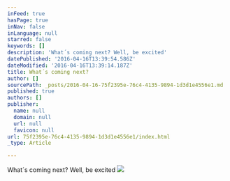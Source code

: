 ```yaml
---
inFeed: true
hasPage: true
inNav: false
inLanguage: null
starred: false
keywords: []
description: 'What´s coming next? Well, be excited'
datePublished: '2016-04-16T13:39:54.586Z'
dateModified: '2016-04-16T13:39:14.187Z'
title: What´s coming next?
author: []
sourcePath: _posts/2016-04-16-75f2395e-76c4-4135-9894-1d3d1e4556e1.md
published: true
authors: []
publisher:
  name: null
  domain: null
  url: null
  favicon: null
url: 75f2395e-76c4-4135-9894-1d3d1e4556e1/index.html
_type: Article

---
```

What´s coming next? Well, be excited
![](https://the-grid-user-content.s3-us-west-2.amazonaws.com/ad182b9d-c856-4a97-87ca-42a935db2bc5.jpg)